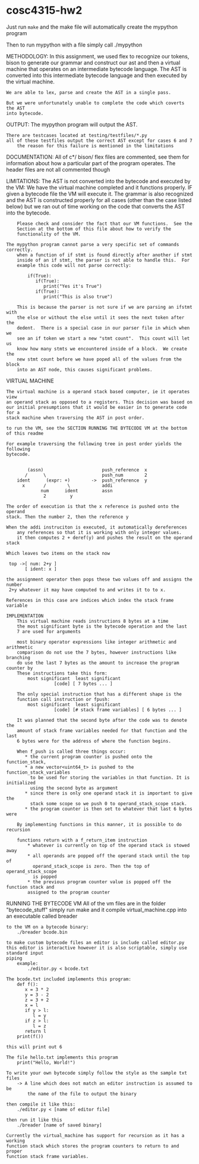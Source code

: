 # cosc4315-hw2

Just run `make` and the make file will automatically create the mypython
program

Then to run mypython with a file simply call ./mypython <filename>


METHODOLOGY:
    In this assignment, we used flex to recognize our tokens, bison to generate
    our grammar and construct our ast and then a virtual machine that operates
    on an intermediate bytecode language.  The AST is converted into this
    intermediate bytecode language and then executed by the virtual machine.

    We are able to lex, parse and create the AST in a single pass.

    But we were unfortunately unable to complete the code which coverts the AST
    into bytecode.


OUTPUT:
    The mypython program will output the AST.

    There are testcases located at testing/testfiles/*.py
    all of these testfiles output the correct AST except for cases 6 and 7
        the reason for this failure is mentioned in the limitations

DOCUMENTATION:
    All of c*/ bison/ flex files are commented, see them for information about
    how a particular part of the program operates.  The header files are not
    all commented though


LIMITATIONS:
    The AST is not converted into the bytecode and executed by the VM:
        We have the virtual machine completed and it functions properly.  IF
        given a bytecode file the VM will execute it.  The grammar is also
        recognized and the AST is constructed properly for all cases (other
        than the case listed below) but we ran out of time working on the code
        that converts the AST into the bytecode.

        Please check and consider the fact that our VM functions.  See the
        Section at the bottom of this file about how to verify the
        functionality of the VM.

    The mypython program cannot parse a very specific set of commands
    correctly.
        when a function of if stmt is found directly after another if stmt
        inside of an if stmt, the parser is not able to handle this.  For
        example this code will not parse correctly:

            if(True):
               if(True):
                  print("Yes it's True")
               if(True):
                  print("This is also true")

        This is because the parser is not sure if we are parsing an ifstmt with
        the else or without the else until it sees the next token after the
        dedent.  There is a special case in our parser file in which when we
        see an if token we start a new "stmt count".  This count will let us
        know how many stmts we encountered inside of a block.  We create the
        new stmt count before we have poped all of the values from the block
        into an AST node, this causes significant problems.


VIRTUAL MACHINE

    The virtual machine is a operand stack based computer, ie it operates view
    an operand stack as opposed to a registers. This decision was based on 
    our initial presumptions that it would be easier in to generate code for a 
    stack machine when traversing the AST in post order.

    to run the VM, see the SECTION RUNNING THE BYTECODE VM at the bottom of this readme

    For example traversing the following tree in post order yields the following
    bytecode.


            (assn)                      push_reference  x
           /      \                     push_num        2
        ident      (expr: +)        ->  push_reference  y
          x       /        \            addi
                 num      ident         assn
                  2         y

    The order of execution is that the x reference is pushed onto the operand
    stack. Then the number 2, then the reference y

    When the addi instruciton is executed, it automatically dereferences
        any references so that it is working with only integer values.
        it then computes 2 + deref(y) and pushes the result on the operand stack

    Which leaves two items on the stack now

     top ->[ num: 2+y ]
           [ ident: x ]

    the assignment operator then pops these two values off and assigns the number
     2+y whatever it may have computed to and writes it to to x.

    References in this case are indices which index the stack frame variable

    IMPLEMENTATION
        This virtual machine reads instructions 8 bytes at a time
        the most significant byte is the bytecode operation and the last
        7 are used for arguments

        most binary operator expressions like integer arithmetic and arithmetic
        comparison do not use the 7 bytes, however instructions like branching
        do use the last 7 bytes as the amount to increase the program counter by
        These instructions take this form:
            most significant  least significant
                      [code] [ 7 bytes ... ]

        The only special instruction that has a different shape is the
        function call instruction or fpush:
            most significant  least significant
                      [code] [# stack frame variables] [ 6 bytes ... ]

        It was planned that the second byte after the code was to denote the
        amount of stack frame variables needed for that function and the last
        6 bytes were for the address of where the function begins.

        When f_push is called three things occur:
           * the current program counter is pushed onto the function_stack,
           * a new vector<uint64_t> is pushed to the function_stack_variables
             to be used for storing the variables in that function. It is initialized
             using the second byte as argument
           * since there is only one operand stack it is important to give the
             stack some scope so we push 0 to operand_stack_scope stack.
           * the program counter is then set to whatever that last 6 bytes were

        By implementing functions in this manner, it is possible to do recursion

        functions return with a f_return_item instruction
            * whatever is currently on top of the operand stack is stowed away
            * all operands are popped off the operand stack until the top of 
              operand_stack_scope is zero. Then the top of operand_stack_scope
              is popped
            * the previous program counter value is popped off the function stack and
            assigned to the program counter


RUNNING THE BYTECODE VM
    All of the vm files are in the folder "bytecode_stuff"
    simply run make and it compile virtual_machine.cpp into an
        executable called breader

    to the VM on a bytecode binary:
        ./breader bcode.bin

    to make custom bytecode files an editor is include called editor.py
    this editor is interactive however it is also scriptable, simply use standard input
    piping
        example:
            ./editor.py < bcode.txt

    The bcode.txt included implements this program:
        def f():
           x = 3 * 2
           y = 3 - 2
           z = 3 + 2
           x = l
           if y > l:
              l = y
           if z > l:
              l = z
           return l
        print(f())

    this will print out 6

    The file hello.txt implements this program
        print("Hello, World!")

    To write your own bytecode simply follow the style as the sample txt files
        -> A line which does not match an editor instruction is assumed to be
            the name of the file to output the binary

    then compile it like this:
        ./editor.py < [name of editor file]

    then run it like this
        ./breader [name of saved binary]

    Currently the virtual_machine has support for recursion as it has a working
    function stack which stores the program counters to return to and proper
    function stack frame variables.

